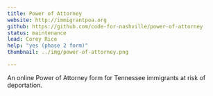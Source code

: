 ```yaml
---
title: Power of Attorney
website: http://immigrantpoa.org
github: https://github.com/code-for-nashville/power-of-attorney
status: maintenance
lead: Corey Rice
help: "yes (phase 2 form)"
thumbnail: ../img/power-of-attorney.png

---
```


An online Power of Attorney form for Tennessee immigrants at risk of deportation.
